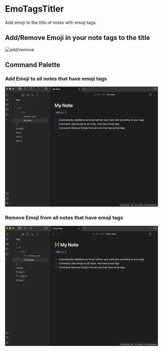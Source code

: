 # EmoTagsTitler 
Add emoji to the title of notes with emoji tags. 

## Add/Remove Emoji in your note tags to the title 
![add/remove](add:remove.gif)

## Command Palette
### Add Emoji to all notes that have emoji tags 
![cmdadd](cmdadd.gif)
### Remove Emoji from all notes that have emoji tags
![cmdremove](cmdremove.gif)
